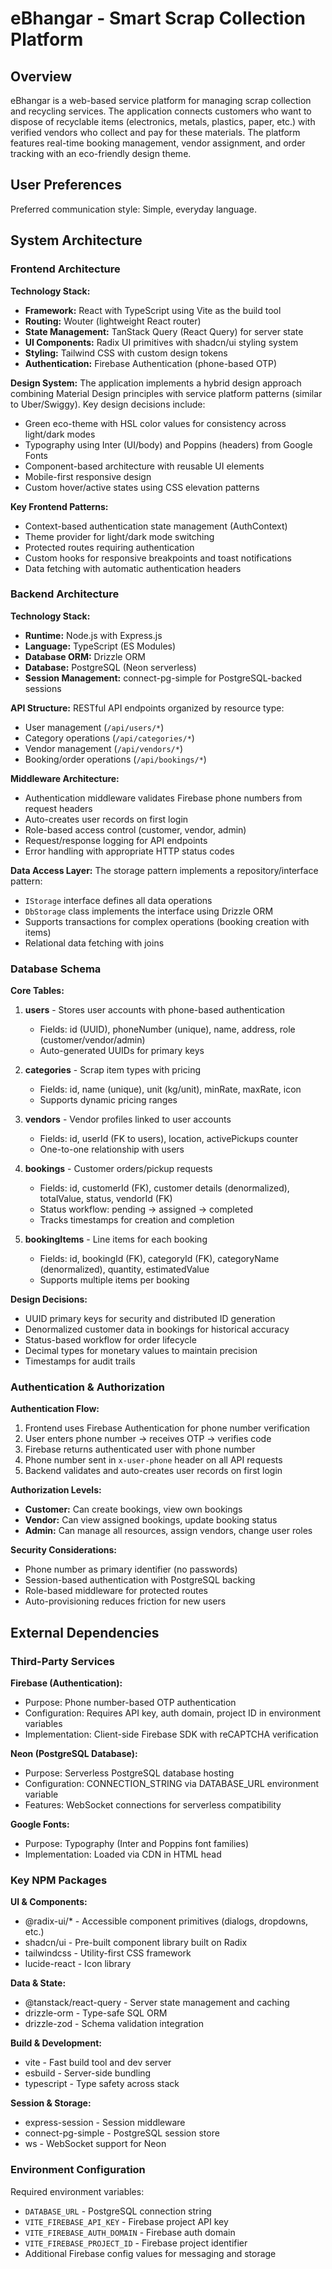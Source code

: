 # eBhangar - Smart Scrap Collection Platform

## Overview

eBhangar is a web-based service platform for managing scrap collection and recycling services. The application connects customers who want to dispose of recyclable items (electronics, metals, plastics, paper, etc.) with verified vendors who collect and pay for these materials. The platform features real-time booking management, vendor assignment, and order tracking with an eco-friendly design theme.

## User Preferences

Preferred communication style: Simple, everyday language.

## System Architecture

### Frontend Architecture

**Technology Stack:**
- **Framework:** React with TypeScript using Vite as the build tool
- **Routing:** Wouter (lightweight React router)
- **State Management:** TanStack Query (React Query) for server state
- **UI Components:** Radix UI primitives with shadcn/ui styling system
- **Styling:** Tailwind CSS with custom design tokens
- **Authentication:** Firebase Authentication (phone-based OTP)

**Design System:**
The application implements a hybrid design approach combining Material Design principles with service platform patterns (similar to Uber/Swiggy). Key design decisions include:
- Green eco-theme with HSL color values for consistency across light/dark modes
- Typography using Inter (UI/body) and Poppins (headers) from Google Fonts
- Component-based architecture with reusable UI elements
- Mobile-first responsive design
- Custom hover/active states using CSS elevation patterns

**Key Frontend Patterns:**
- Context-based authentication state management (AuthContext)
- Theme provider for light/dark mode switching
- Protected routes requiring authentication
- Custom hooks for responsive breakpoints and toast notifications
- Data fetching with automatic authentication headers

### Backend Architecture

**Technology Stack:**
- **Runtime:** Node.js with Express.js
- **Language:** TypeScript (ES Modules)
- **Database ORM:** Drizzle ORM
- **Database:** PostgreSQL (Neon serverless)
- **Session Management:** connect-pg-simple for PostgreSQL-backed sessions

**API Structure:**
RESTful API endpoints organized by resource type:
- User management (`/api/users/*`)
- Category operations (`/api/categories/*`)
- Vendor management (`/api/vendors/*`)
- Booking/order operations (`/api/bookings/*`)

**Middleware Architecture:**
- Authentication middleware validates Firebase phone numbers from request headers
- Auto-creates user records on first login
- Role-based access control (customer, vendor, admin)
- Request/response logging for API endpoints
- Error handling with appropriate HTTP status codes

**Data Access Layer:**
The storage pattern implements a repository/interface pattern:
- `IStorage` interface defines all data operations
- `DbStorage` class implements the interface using Drizzle ORM
- Supports transactions for complex operations (booking creation with items)
- Relational data fetching with joins

### Database Schema

**Core Tables:**
1. **users** - Stores user accounts with phone-based authentication
   - Fields: id (UUID), phoneNumber (unique), name, address, role (customer/vendor/admin)
   - Auto-generated UUIDs for primary keys

2. **categories** - Scrap item types with pricing
   - Fields: id, name (unique), unit (kg/unit), minRate, maxRate, icon
   - Supports dynamic pricing ranges

3. **vendors** - Vendor profiles linked to user accounts
   - Fields: id, userId (FK to users), location, activePickups counter
   - One-to-one relationship with users

4. **bookings** - Customer orders/pickup requests
   - Fields: id, customerId (FK), customer details (denormalized), totalValue, status, vendorId (FK)
   - Status workflow: pending → assigned → completed
   - Tracks timestamps for creation and completion

5. **bookingItems** - Line items for each booking
   - Fields: id, bookingId (FK), categoryId (FK), categoryName (denormalized), quantity, estimatedValue
   - Supports multiple items per booking

**Design Decisions:**
- UUID primary keys for security and distributed ID generation
- Denormalized customer data in bookings for historical accuracy
- Status-based workflow for order lifecycle
- Decimal types for monetary values to maintain precision
- Timestamps for audit trails

### Authentication & Authorization

**Authentication Flow:**
1. Frontend uses Firebase Authentication for phone number verification
2. User enters phone number → receives OTP → verifies code
3. Firebase returns authenticated user with phone number
4. Phone number sent in `x-user-phone` header on all API requests
5. Backend validates and auto-creates user records on first login

**Authorization Levels:**
- **Customer:** Can create bookings, view own bookings
- **Vendor:** Can view assigned bookings, update booking status
- **Admin:** Can manage all resources, assign vendors, change user roles

**Security Considerations:**
- Phone number as primary identifier (no passwords)
- Session-based authentication with PostgreSQL backing
- Role-based middleware for protected routes
- Auto-provisioning reduces friction for new users

## External Dependencies

### Third-Party Services

**Firebase (Authentication):**
- Purpose: Phone number-based OTP authentication
- Configuration: Requires API key, auth domain, project ID in environment variables
- Implementation: Client-side Firebase SDK with reCAPTCHA verification

**Neon (PostgreSQL Database):**
- Purpose: Serverless PostgreSQL database hosting
- Configuration: CONNECTION_STRING via DATABASE_URL environment variable
- Features: WebSocket connections for serverless compatibility

**Google Fonts:**
- Purpose: Typography (Inter and Poppins font families)
- Implementation: Loaded via CDN in HTML head

### Key NPM Packages

**UI & Components:**
- @radix-ui/* - Accessible component primitives (dialogs, dropdowns, etc.)
- shadcn/ui - Pre-built component library built on Radix
- tailwindcss - Utility-first CSS framework
- lucide-react - Icon library

**Data & State:**
- @tanstack/react-query - Server state management and caching
- drizzle-orm - Type-safe SQL ORM
- drizzle-zod - Schema validation integration

**Build & Development:**
- vite - Fast build tool and dev server
- esbuild - Server-side bundling
- typescript - Type safety across stack

**Session & Storage:**
- express-session - Session middleware
- connect-pg-simple - PostgreSQL session store
- ws - WebSocket support for Neon

### Environment Configuration

Required environment variables:
- `DATABASE_URL` - PostgreSQL connection string
- `VITE_FIREBASE_API_KEY` - Firebase project API key
- `VITE_FIREBASE_AUTH_DOMAIN` - Firebase auth domain
- `VITE_FIREBASE_PROJECT_ID` - Firebase project identifier
- Additional Firebase config values for messaging and storage